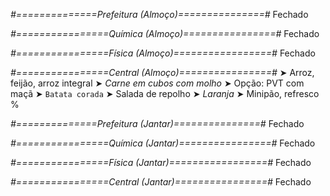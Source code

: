 
*#==============Prefeitura (Almoço)===============#*
Fechado

*#================Química (Almoço)================#*
Fechado

*#================Física (Almoço)=================#*
Fechado

*#================Central (Almoço)================#*
➤ Arroz, feijão, arroz integral
➤ *Carne em cubos com molho*
➤ Opção: PVT com maçã
➤ `Batata corada`
➤ Salada de repolho
➤ *Laranja*
➤ Minipão, refresco
%

*#==============Prefeitura (Jantar)===============#*
Fechado

*#================Química (Jantar)================#*
Fechado

*#================Física (Jantar)=================#*
Fechado

*#================Central (Jantar)================#*
Fechado
